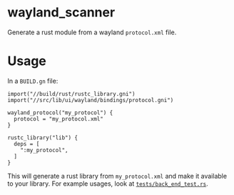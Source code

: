 # wayland_scanner

Generate a rust module from a wayland `protocol.xml` file.

# Usage
In a `BUILD.gn` file:

```
import("//build/rust/rustc_library.gni")
import("//src/lib/ui/wayland/bindings/protocol.gni")

wayland_protocol("my_protocol") {
  protocol = "my_protocol.xml"
}

rustc_library("lib") {
  deps = [
    ":my_protocol",
  ]
}
```

This will generate a rust library from `my_protocol.xml` and make it available
to your library. For example usages, look at [`tests/back_end_test.rs`](tests/back_end_test.rs).
